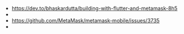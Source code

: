 - https://dev.to/bhaskardutta/building-with-flutter-and-metamask-8h5
-
- https://github.com/MetaMask/metamask-mobile/issues/3735
-